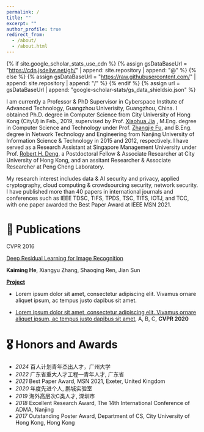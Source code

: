 ```yaml
---
permalink: /
title: ""
excerpt: ""
author_profile: true
redirect_from: 
  - /about/
  - /about.html
---
```


{% if site.google_scholar_stats_use_cdn %}
{% assign gsDataBaseUrl = "https://cdn.jsdelivr.net/gh/" | append: site.repository | append: "@" %}
{% else %}
{% assign gsDataBaseUrl = "https://raw.githubusercontent.com/" | append: site.repository | append: "/" %}
{% endif %}
{% assign url = gsDataBaseUrl | append: "google-scholar-stats/gs_data_shieldsio.json" %}

<span class='anchor' id='about-me'></span>

I am currently a Professor \& PhD Supervisor in Cyberspace Institute of Advanced Technology, Guangzhou Univerisity, Guangzhou, China. I obtained Ph.D. degree in Computer Science from City University of Hong Kong (CityU) in Feb., 2019, supervised by Prof. <a href='https://www.cs.cityu.edu.hk/~jia/'>Xiaohua Jia</a> , M.Eng. degree in Computer Science and Technology under Prof. <a href='https://faculty.nuist.edu.cn/zhangjiefu/zh_CN/index.htm'>Zhangjie Fu</a>, and B.Eng. degree in Network Technology and Engineering from Nanjing University of Information Science \& Technology in 2015 and 2012, respectively. I have served as a Research Assistant at Singapore Management University under Prof. <a href='http://www.mysmu.edu/faculty/robertdeng/'>Robert H. Deng</a>, a Postdoctoral Fellow & Associate Researcher at City University of Hong Kong, and an assitant Researcher & Associate Researcher at Peng Cheng Laboratory.


My research interest includes data \& AI security and privacy, applied cryptography, cloud computing \& crowdsourcing security, network security. I have published more than 40 papers in international journals and conferences such as IEEE TDSC, TIFS, TPDS, TSC, TITS, IOTJ, and TCC, with one paper awarded the Best Paper Award at IEEE MSN 2021.

<!--
# 🔥 News
- *2022.02*: &nbsp;🎉🎉 Lorem ipsum dolor sit amet, consectetur adipiscing elit. Vivamus ornare aliquet ipsum, ac tempus justo dapibus sit amet. 
- *2022.02*: &nbsp;🎉🎉 Lorem ipsum dolor sit amet, consectetur adipiscing elit. Vivamus ornare aliquet ipsum, ac tempus justo dapibus sit amet. 
-->

# 📝 Publications 

<div class='paper-box'><div class='paper-box-image'><div><div class="badge">CVPR 2016</div></div></div>
<div class='paper-box-text' markdown="1">

[Deep Residual Learning for Image Recognition](https://openaccess.thecvf.com/content_cvpr_2016/papers/He_Deep_Residual_Learning_CVPR_2016_paper.pdf)

**Kaiming He**, Xiangyu Zhang, Shaoqing Ren, Jian Sun

[**Project**](https://scholar.google.com/citations?view_op=view_citation&hl=zh-CN&user=DhtAFkwAAAAJ&citation_for_view=DhtAFkwAAAAJ:ALROH1vI_8AC) <strong><span class='show_paper_citations' data='DhtAFkwAAAAJ:ALROH1vI_8AC'></span></strong>
- Lorem ipsum dolor sit amet, consectetur adipiscing elit. Vivamus ornare aliquet ipsum, ac tempus justo dapibus sit amet. 
</div>
</div>

- [Lorem ipsum dolor sit amet, consectetur adipiscing elit. Vivamus ornare aliquet ipsum, ac tempus justo dapibus sit amet](https://github.com), A, B, C, **CVPR 2020**

# 🎖 Honors and Awards
- *2024* 百人计划青年杰出人才，广州大学
- *2022* 广东省重大人才工程—青年人才, 广东省
- *2021* Best Paper Award, MSN 2021, Exeter, United Kingdom
- *2020* 年度先进个人, 鹏城实验室
- *2019* 海外高层次C类人才, 深圳市
- *2018* Excellent Research Award, The 14th International Conference of ADMA, Nanjing
- *2017* Outstanding Poster Award, Department of CS, City University of Hong Kong, Hong Kong

<!--
# 📖 Educations
- *2012.06 - 2015.06 (now)*, Lorem ipsum dolor sit amet, consectetur adipiscing elit. Vivamus ornare aliquet ipsum, ac tempus justo dapibus sit amet. 
- *2008.09 - 2012.06*, , consectetur adipiscing elit. Vivamus ornare aliquet ipsum, ac tempus justo dapibus sit amet. 
-->

<!--
# 💬 Invited Talks
- *2021.06*, Lorem ipsum dolor sit amet, consectetur adipiscing elit. Vivamus ornare aliquet ipsum, ac tempus justo dapibus sit amet. 
- *2021.03*, Lorem ipsum dolor sit amet, consectetur adipiscing elit. Vivamus ornare aliquet ipsum, ac tempus justo dapibus sit amet.  \| [\[video\]](https://github.com/)
-->

<!--
# 💻 Internships
- *2019.05 - 2020.02*, [Lorem](https://github.com/), China.
-->